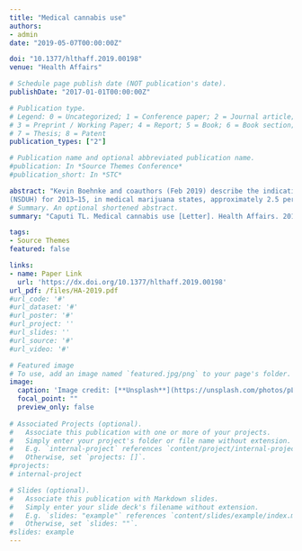 ```yaml
---
title: "Medical cannabis use"
authors:
- admin
date: "2019-05-07T00:00:00Z"

doi: "10.1377/hlthaff.2019.00198"
venue: "Health Affairs"

# Schedule page publish date (NOT publication's date). 
publishDate: "2017-01-01T00:00:00Z"

# Publication type.
# Legend: 0 = Uncategorized; 1 = Conference paper; 2 = Journal article;
# 3 = Preprint / Working Paper; 4 = Report; 5 = Book; 6 = Book section;
# 7 = Thesis; 8 = Patent 
publication_types: ["2"]

# Publication name and optional abbreviated publication name. 
#publication: In *Source Themes Conference*
#publication_short: In *STC*

abstract: "Kevin Boehnke and coauthors (Feb 2019) describe the indications of licensed medical marijuana users in several states and compare those indications to evidence of efficacy. According to estimates from the National Survey on Drug Use and Health
(NSDUH) for 2013–15, in medical marijuana states, approximately 2.5 percent of Americans older than age twelve used medical marijuana in the past year.1"
# Summary. An optional shortened abstract.
summary: "Caputi TL. Medical cannabis use [Letter]. Health Affairs. 2019 May 1;38(5):874-. doi: 10.1377/hlthaff.2019.00198."

tags:
- Source Themes
featured: false

links:
- name: Paper Link
  url: 'https://dx.doi.org/10.1377/hlthaff.2019.00198'
url_pdf: /files/HA-2019.pdf
#url_code: '#'
#url_dataset: '#'
#url_poster: '#'
#url_project: ''
#url_slides: ''
#url_source: '#'
#url_video: '#'

# Featured image
# To use, add an image named `featured.jpg/png` to your page's folder. 
image:
  caption: 'Image credit: [**Unsplash**](https://unsplash.com/photos/pLCdAaMFLTE)'
  focal_point: ""
  preview_only: false
 
# Associated Projects (optional).
#   Associate this publication with one or more of your projects.
#   Simply enter your project's folder or file name without extension.
#   E.g. `internal-project` references `content/project/internal-project/index.md`.
#   Otherwise, set `projects: []`.
#projects:
# internal-project

# Slides (optional).
#   Associate this publication with Markdown slides.
#   Simply enter your slide deck's filename without extension.
#   E.g. `slides: "example"` references `content/slides/example/index.md`.
#   Otherwise, set `slides: ""`.
#slides: example
---
```

